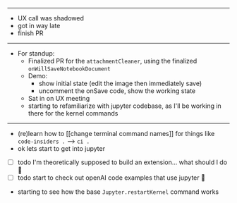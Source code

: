 
--- 
- UX call was shadowed
- got in way late
- finish PR

--- 
- For standup:
	- Finalized PR for the `attachmentCleaner`, using the finalized `onWillSaveNotebookDocument`
	- Demo:
		- show initial state (edit the image then immediately save)
		- uncomment the onSave code, show the working state
	- Sat in on UX meeting 
	- starting to refamiliarize with jupyter codebase, as I'll be working in there for the kernel commands

--- 
- (re)learn how to [[change terminal command names]] for things like `code-insiders .` --> `ci .`
- ok lets start to get into jupyter
- [ ] todo I'm theoretically supposed to build an extension... what should I do 🔽
- [ ] todo start to check out openAI code examples that use jupyter 🔽
- starting to see how the base `Jupyter.restartKernel` command works